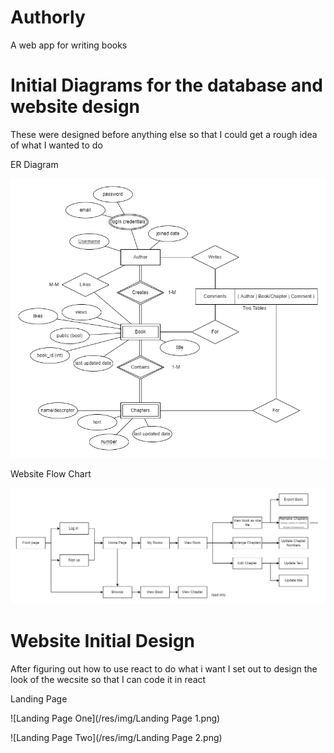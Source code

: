 # Authorly

A web app for writing books

# Initial Diagrams for the database and website design

These were designed before anything else so that I could get a rough idea of what I wanted to do

ER Diagram

![ER Diagram](/res/img/ER.png)


Website Flow Chart

![Website Flow Diagram](https://github.com/KarlWinkler/Authorly/blob/828aba12a4f7cb47ddbd2277c48301765393753c/res/img/Web%20Flow.png)

# Website Initial Design

After figuring out how to use react to do what i want I set out to design the look of the wecsite so that I can code it in react

Landing Page


![Landing Page One](/res/img/Landing Page 1.png)

![Landing Page Two](/res/img/Landing Page 2.png)
